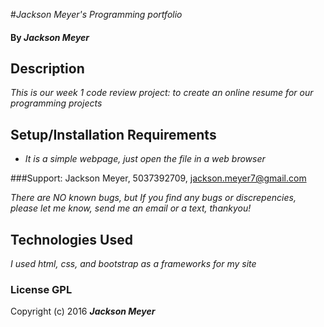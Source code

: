 

#_Jackson Meyer's Programming portfolio_

#### By _Jackson Meyer_

## Description

_This is our week 1 code review project: to create an online resume for our programming projects_

## Setup/Installation Requirements

* _It is a simple webpage, just open the file in a web browser_


###Support:  Jackson Meyer, 5037392709, jackson.meyer7@gmail.com

_There are NO known bugs, but If you find any bugs or discrepencies, please let me know, send me an email or a text, thankyou!_

## Technologies Used

_I used html, css, and bootstrap as a frameworks for my site_

### License GPL

Copyright (c) 2016 **_Jackson Meyer_**
